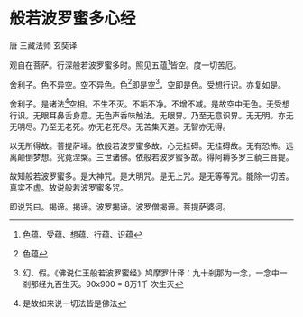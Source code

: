 # 般若波罗蜜多心经

唐 三藏法师 玄奘译

观自在菩萨。行深般若波罗蜜多时。照见五蕴[^1]皆空。度一切苦厄。

舍利子。色不异空。空不异色。色[^2]即是空[^3]。空即是色。受想行识。亦复如是。

舍利子。是诸法[^4]空相。不生不灭。不垢不净。不增不减。是故空中无色。无受想行识。无眼耳鼻舌身意。无色声香味触法。无眼界。乃至无意识界。无无明。亦无无明尽。乃至无老死。亦无老死尽。无苦集灭道。无智亦无得。

以无所得故。菩提萨埵。依般若波罗蜜多故。心无挂碍。无挂碍故。无有恐怖。远离颠倒梦想。究竟涅槃。三世诸佛。依般若波罗蜜多故。得阿耨多罗三藐三菩提。

故知般若波罗蜜多。是大神咒。是大明咒。是无上咒。是无等等咒。能除一切苦。真实不虚。故说般若波罗蜜多咒。

即说咒曰。揭谛。揭谛。波罗揭谛。波罗僧揭谛。菩提萨婆诃。

[^1]: 色蕴、受蕴、想蕴、行蕴、识蕴
[^2]: 色蕴
[^3]: 幻、假。《佛说仁王般若波罗蜜经》鸠摩罗什译：九十剎那为一念，一念中一剎那经九百生灭。90x900 = 8万1千 次生灭
[^4]: 是故如来说一切法皆是佛法




